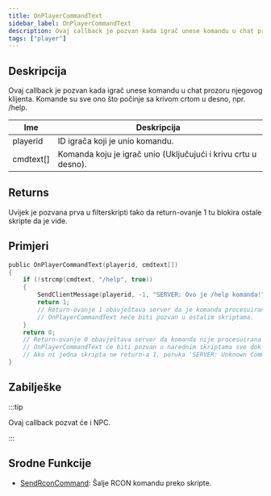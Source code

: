```yaml
---
title: OnPlayerCommandText
sidebar_label: OnPlayerCommandText
description: Ovaj callback je pozvan kada igrač unese komandu u chat prozoru njegovog klijenta.
tags: ["player"]
---
```


## Deskripcija

Ovaj callback je pozvan kada igrač unese komandu u chat prozoru njegovog klijenta. Komande su sve ono što počinje sa krivom crtom u desno, npr. /help.

| Ime       | Deskripcija                                                    |
| --------- | -------------------------------------------------------------- |
| playerid  | ID igrača koji je unio komandu.                                |
| cmdtext[] | Komanda koju je igrač unio (Uključujući i krivu crtu u desno). |

## Returns

Uvijek je pozvana prva u filterskripti tako da return-ovanje 1 tu blokira ostale skripte da je vide.

## Primjeri

```c
public OnPlayerCommandText(playerid, cmdtext[])
{
    if (!strcmp(cmdtext, "/help", true))
    {
        SendClientMessage(playerid, -1, "SERVER: Ovo je /help komanda!");
        return 1;
        // Return-ovanje 1 obavještava server da je komanda procesuirana.
        // OnPlayerCommandText neće biti pozvan u ostalim skriptama.
    }
    return 0;
    // Return-ovanje 0 obavještava server da komanda nije procesuirana kroz ovu skriptu.
    // OnPlayerCommandText će biti pozvan u narednim skriptama sve dok ne dobije vrijednost 1.
    // Ako ni jedna skripta ne return-a 1, poruka 'SERVER: Unknown Command' (prevedeno: SERVER: Nepoznata Komanda) će biti pokazana igraču.
}
```

## Zabilješke

:::tip

Ovaj callback pozvat će i NPC.

:::

## Srodne Funkcije

- [SendRconCommand](../functions/SendRconCommand.md): Šalje RCON komandu preko skripte.
